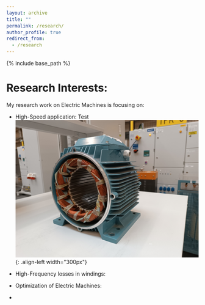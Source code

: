 ```yaml
---
layout: archive
title: ""
permalink: /research/
author_profile: true
redirect_from:
  - /research
---
```


{% include base_path %}


Research Interests:
======


My research work on Electric Machines is focusing on:
- High-Speed application:
Test
![Illustration of electric machines](/images/homepage_electric_machines.png){: .align-left width="300px"}

- <p>High-Frequency losses in windings:</p>

- Optimization of Electric Machines:

- 
